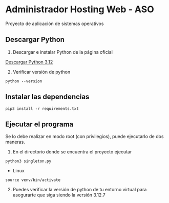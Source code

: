 # Administrador Hosting Web - ASO
Proyecto de aplicación de sistemas operativos

## Descargar Python

1. Descargar e instalar Python de la página oficial

[Descargar Python 3.12](https://www.python.org/downloads/release/python-3127/)

2. Verificar versión de python
```
python --version
```

## Instalar las dependencias
```
pip3 install -r requirements.txt
```
## Ejecutar el programa
Se lo debe realizar en modo root (con privilegios), puede ejecutarlo de dos maneras.
1. En el directorio donde se encuentra el proyecto ejecutar  
  ```
  python3 singleton.py
  ```

  - Linux
  ```
  source venv/bin/activate
  ```
2. Puedes verificar la versión de python de tu entorno virtual para asegurarte que siga siendo la versión 3.12.7
